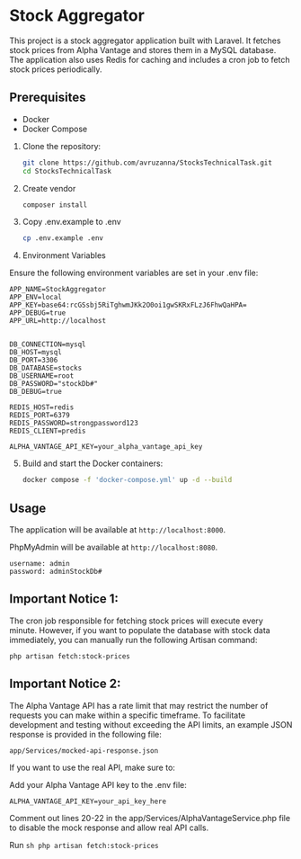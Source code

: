 # Stock Aggregator

This project is a stock aggregator application built with Laravel. It fetches stock prices from Alpha Vantage and stores them in a MySQL database. The application also uses Redis for caching and includes a cron job to fetch stock prices periodically.

## Prerequisites

- Docker
- Docker Compose

1. Clone the repository:
    ```sh
    git clone https://github.com/avruzanna/StocksTechnicalTask.git
    cd StocksTechnicalTask
    ```
2. Create vendor 
    ```sh
    composer install
    ```    
3. Copy .env.example to .env
    ```sh
    cp .env.example .env
    ``` 
4. Environment Variables

Ensure the following environment variables are set in your .env file:

```plaintext
APP_NAME=StockAggregator
APP_ENV=local
APP_KEY=base64:rcGSsbj5RiTghwmJKk2O0oi1gwSKRxFLzJ6FhwQaHPA=
APP_DEBUG=true
APP_URL=http://localhost


DB_CONNECTION=mysql
DB_HOST=mysql
DB_PORT=3306
DB_DATABASE=stocks
DB_USERNAME=root
DB_PASSWORD="stockDb#"
DB_DEBUG=true

REDIS_HOST=redis
REDIS_PORT=6379
REDIS_PASSWORD=strongpassword123
REDIS_CLIENT=predis

ALPHA_VANTAGE_API_KEY=your_alpha_vantage_api_key
```

5. Build and start the Docker containers:
    ```sh
    docker compose -f 'docker-compose.yml' up -d --build 
    ```
    
## Usage

The application will be available at `http://localhost:8000`.

PhpMyAdmin will be available at `http://localhost:8080`.

    username: admin
    password: adminStockDb#


## Important Notice 1:

The cron job responsible for fetching stock prices will execute every minute. However, if you want to populate the database with stock data immediately, you can manually run the following Artisan command:

    php artisan fetch:stock-prices

## Important Notice 2:

The Alpha Vantage API has a rate limit that may restrict the number of requests you can make within a specific timeframe. To facilitate development and testing without exceeding the API limits, an example JSON response is provided in the following file:

    app/Services/mocked-api-response.json

If you want to use the real API, make sure to:

Add your Alpha Vantage API key to the .env file:

    ALPHA_VANTAGE_API_KEY=your_api_key_here

Comment out lines 20-22 in the app/Services/AlphaVantageService.php file to disable the mock response and allow real API calls.

Run 
    ```sh
    php artisan fetch:stock-prices
    ``` 
